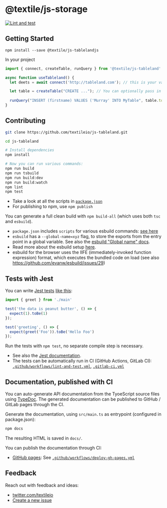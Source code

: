 # @textile/js-storage


[![Lint and test](https://github.com/textileio/js-tableland/actions/workflows/lint-and-test.yml/badge.svg)](https://github.com/textileio/js-tableland/actions/workflows/lint-and-test.yml)



## Getting Started

```
npm install --save @textile/js-tablelandjs
```

In your project

```JavaScript
import { connect, createTable, runQuery } from '@textile/js-tableland'

async function useTableland() {
  let deets = await connect('http://tableland.com'); // this is your validator

  let table = createTable("CREATE ..."); // You can optionally pass in a UUID
  
  runQuery("INSERT (firstname) VALUES ('Murray' INTO MyTable", table.token_id);  
}

```


## Contributing

```bash
git clone https://github.com/textileio/js-tableland.git

cd js-tableland

# Install dependencies
npm install

# Now you can run various commands:
npm run build
npm run tsbuild
npm run build:dev
npm run build:watch
npm lint
npm test
```

* Take a look at all the scripts in [`package.json`](https://github.com/metachris/typescript-boilerplate/blob/master/package.json)
* For publishing to npm, use `npm publish`



You can generate a full clean build with `npm build-all` (which uses both `tsc` and `esbuild`).

* `package.json` includes `scripts` for various esbuild commands: [see here](https://github.com/metachris/typescript-boilerplate/blob/master/package.json#L23)
* `esbuild` has a `--global-name=xyz` flag, to store the exports from the entry point in a global variable. See also the [esbuild "Global name" docs](https://esbuild.github.io/api/#global-name).
* Read more about the esbuild setup [here](https://www.metachris.com/2021/04/starting-a-typescript-project-in-2021/#esbuild).
* esbuild for the browser uses the IIFE (immediately-invoked function expression) format, which executes the bundled code on load (see also https://github.com/evanw/esbuild/issues/29)


## Tests with Jest

You can write [Jest tests](https://jestjs.io/docs/getting-started) [like this](https://github.com/metachris/typescript-boilerplate/blob/master/src/main.test.ts):

```typescript
import { greet } from './main'

test('the data is peanut butter', () => {
  expect(1).toBe(1)
});

test('greeting', () => {
  expect(greet('Foo')).toBe('Hello Foo')
});
```

Run the tests with `npm test`, no separate compile step is necessary.

* See also the [Jest documentation](https://jestjs.io/docs/getting-started).
* The tests can be automatically run in CI (GitHub Actions, GitLab CI): [`.github/workflows/lint-and-test.yml`](https://github.com/textileio/js-tableland/blob/master/.github/workflows/lint-and-test.yml), [`.gitlab-ci.yml`](https://github.com/textileio/js-tableland/blob/master/.gitlab-ci.yml)


## Documentation, published with CI

You can auto-generate API documentation from the TyoeScript source files using [TypeDoc](https://typedoc.org/guides/doccomments/). The generated documentation can be published to GitHub / GitLab pages through the CI.

Generate the documentation, using `src/main.ts` as entrypoint (configured in package.json):

```bash
npm docs
```

The resulting HTML is saved in `docs/`.

You can publish the documentation through CI:
* [GitHub pages](https://pages.github.com/): See [`.github/workflows/deploy-gh-pages.yml`](https://github.com/metachris/typescript-boilerplate/blob/master/.github/workflows/deploy-gh-pages.yml)


## Feedback

Reach out with feedback and ideas:

* [twitter.com/textileio](https://twitter.com/textileio)
* [Create a new issue](https://github.com/textileio/js-tableland/issues)
